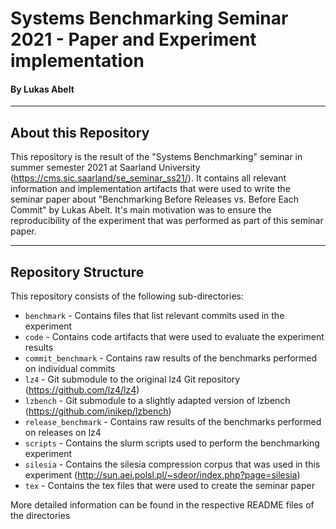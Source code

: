 # Systems Benchmarking Seminar 2021 - Paper and Experiment implementation
#### By Lukas Abelt
___

## About this Repository
This repository is the result of the "Systems Benchmarking" seminar in summer semester 2021 at Saarland University (https://cms.sic.saarland/se_seminar_ss21/). It contains all relevant information and implementation artifacts that were used to write the seminar paper about "Benchmarking Before Releases vs. Before Each Commit" by Lukas Abelt. It's main motivation was to ensure the reproducibility of the experiment that was performed as part of this seminar paper.

___
## Repository Structure

This repository consists of the following sub-directories:
* `benchmark` - Contains files that list relevant commits used in the experiment
* `code` - Contains code artifacts that were used to evaluate the experiment results
* `commit_benchmark` - Contains raw results of the benchmarks performed on individual commits
* `lz4` - Git submodule to the original lz4 Git repository (https://github.com/lz4/lz4)
* `lzbench` - Git submodule to a slightly adapted version of lzbench (https://github.com/inikep/lzbench)
* `release_benchmark` - Contains raw results of the benchmarks performed on releases on lz4
* `scripts` - Contains the slurm scripts used to perform the benchmarking experiment
* `silesia` - Contains the silesia compression corpus that was used in this experiment (http://sun.aei.polsl.pl/~sdeor/index.php?page=silesia)
* `tex` - Contains the tex files that were used to create the seminar paper

More detailed information can be found in the respective README files of the directories 